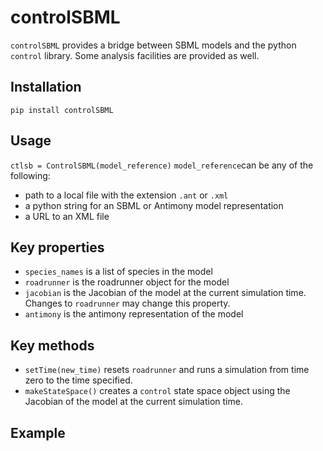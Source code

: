 # controlSBML
``controlSBML`` provides a bridge between SBML models and the python ``control`` library. Some analysis facilities are provided as well.

## Installation
``pip install controlSBML``

## Usage
``ctlsb = ControlSBML(model_reference)``
``model_reference``can be any of the following:
* path to a local file with the extension ``.ant`` or ``.xml``
* a python string for an SBML or Antimony model representation
* a URL to an XML file

## Key properties
* ``species_names`` is a list of species in the model
* ``roadrunner`` is the roadrunner object for the model
* ``jacobian`` is the Jacobian of the model at the current simulation time. Changes to ``roadrunner`` may change this property.
* ``antimony`` is the antimony representation of the model

## Key methods
* ``setTime(new_time)`` resets ``roadrunner`` and runs a simulation from time zero to the time specified.
* ``makeStateSpace()`` creates a ``control`` state space object using the Jacobian of the model at the current simulation time.

## Example


